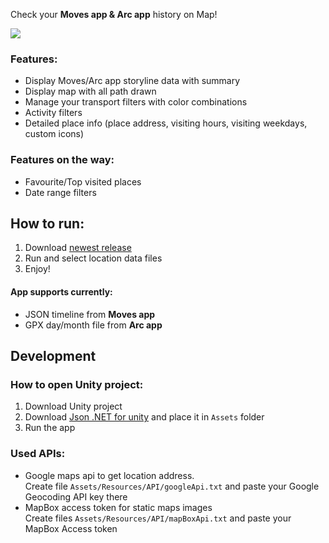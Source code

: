 Check your **Moves app & Arc app** history on Map!

![][image-1]

### Features:
- Display Moves/Arc app storyline data with summary
- Display map with all path drawn
- Manage your transport filters with color combinations
- Activity filters
- Detailed place info (place address, visiting hours, visiting weekdays, custom icons)

### Features on the way:
- Favourite/Top visited places
- Date range filters

## How to run:
1. Download [newest release][1]
2. Run and select location data files
3. Enjoy!

#### App supports currently:
- JSON timeline from **Moves app**
- GPX day/month file from **Arc app**

## Development
### How to open Unity project:
1. Download Unity project
2. Download [Json .NET for unity][2] and place it in `Assets` folder
3. Run the app

### Used APIs:
- Google maps api to get location address.  
	Create file `Assets/Resources/API/googleApi.txt` and paste your Google Geocoding API key there
- MapBox access token for static maps images  
	Create files `Assets/Resources/API/mapBoxApi.txt` and paste your MapBox Access token


[1]:	https://github.com/bionicl/MapMoves/releases
[2]:	https://assetstore.unity.com/packages/tools/input-management/json-net-for-unity-11347

[image-1]:	https://i.imgur.com/N5gReJk.jpg